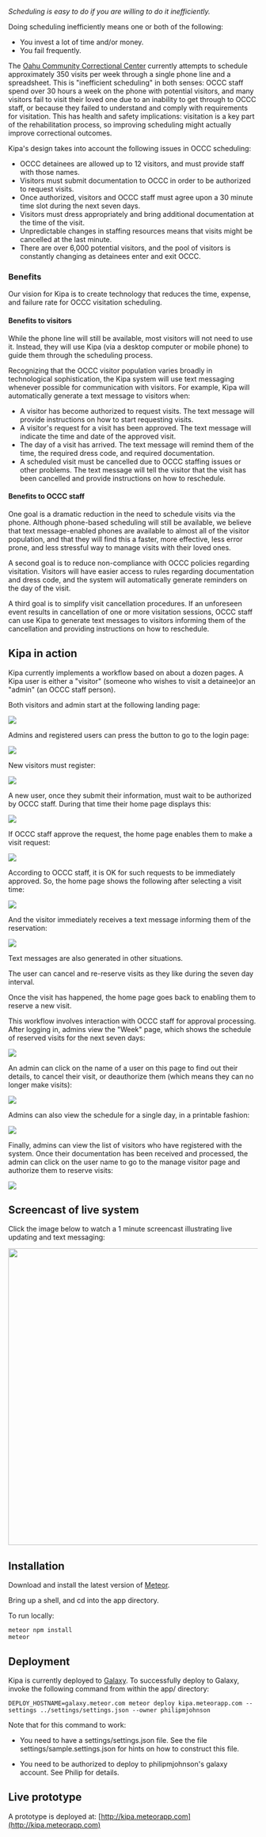 *Scheduling is easy to do if you are willing to do it inefficiently.*

Doing scheduling inefficiently means one or both of the following:

  * You invest a lot of time and/or money.
  * You fail frequently.
  
The [Oahu Community Correctional Center](http://dps.hawaii.gov/about/divisions/corrections/occc/) currently attempts to schedule approximately 350 visits per week through a single phone line and a spreadsheet. This is "inefficient scheduling" in both senses:  OCCC staff spend over 30 hours a week on the phone with potential visitors, and many visitors fail to visit their loved one due to an inability to get through to OCCC staff, or because they failed to understand and comply with requirements for visitation. This has health and safety implications: visitation is a key part of the rehabilitation process, so improving scheduling might actually improve correctional outcomes. 
   
Kipa's design takes into account the following issues in OCCC scheduling:

* OCCC detainees are allowed up to 12 visitors, and must provide staff with those names. 
* Visitors must submit documentation to OCCC in order to be authorized to request visits. 
* Once authorized, visitors and OCCC staff must agree upon a 30 minute time slot during the next seven days.
* Visitors must dress appropriately and bring additional documentation at the time of the visit.
* Unpredictable changes in staffing resources means that visits might be cancelled at the last minute. 
* There are over 6,000 potential visitors, and the pool of visitors is constantly changing as detainees enter and exit OCCC.

### Benefits

Our vision for Kipa is to create technology that reduces the time, expense, and failure rate for OCCC visitation scheduling.

#### Benefits to visitors

While the phone line will still be available, most visitors will not need to use it. Instead, they will use Kipa (via a desktop computer or mobile phone) to guide them through the scheduling process. 

Recognizing that the OCCC visitor population varies broadly in technological sophistication, the Kipa system will use text messaging whenever possible for communication with visitors.  For example, Kipa will automatically generate a text message to visitors when:

* A visitor has become authorized to request visits. The text message will provide instructions on how to start requesting visits.
* A visitor's request for a visit has been approved. The text message will indicate the time and date of the approved visit.
* The day of a visit has arrived. The text message will remind them of the time, the required dress code, and required documentation.
* A scheduled visit must be cancelled due to OCCC staffing issues or other problems. The text message will tell the visitor that the visit has been cancelled and provide instructions on how to reschedule.

#### Benefits to OCCC staff

One goal is a dramatic reduction in the need to schedule visits via the phone. Although phone-based scheduling will still be available, we believe that text message-enabled phones are available to almost all of the visitor population, and that they will find this a faster, more effective, less error prone, and less stressful way to manage visits with their loved ones. 

A second goal is to reduce non-compliance with OCCC policies regarding visitation. Visitors will have easier access to rules regarding documentation and dress code, and the system will automatically generate reminders on the day of the visit.  

A third goal is to simplify visit cancellation procedures.  If an unforeseen event results in cancellation of one or more visitation sessions, OCCC staff can use Kipa to generate text messages to visitors informing them of the cancellation and providing instructions on how to reschedule. 

## Kipa in action

Kipa currently implements a workflow based on about a dozen pages. A Kipa user is either a "visitor" (someone who wishes to visit a detainee)or an "admin" (an OCCC staff person). 

Both visitors and admin start at the following landing page:

![](https://github.com/HACC2016/teamkipa/raw/master/doc/screenshots/landing.png)

Admins and registered users can press the button to go to the login page:  

![](https://github.com/HACC2016/teamkipa/raw/master/doc/screenshots/login.png)

New visitors must register:

![](https://github.com/HACC2016/teamkipa/raw/master/doc/screenshots/visitor-request-authorization.png)

A new user, once they submit their information, must wait to be authorized by OCCC staff. During that time their home page displays this:

![](https://github.com/HACC2016/teamkipa/raw/master/doc/screenshots/visitor-authorization-pending.png)

If OCCC staff approve the request, the home page enables them to make a visit request:

![](https://github.com/HACC2016/teamkipa/raw/master/doc/screenshots/visitor-reserve-visit.png)

According to OCCC staff, it is OK for such requests to be immediately approved. So, the home page shows the following after selecting a visit time:

![](https://github.com/HACC2016/teamkipa/raw/master/doc/screenshots/visitor-visit-pending.png)

And the visitor immediately receives a text message informing them of the reservation:

![](https://github.com/HACC2016/teamkipa/raw/master/doc/screenshots/visitor-text-message.jpg)

Text messages are also generated in other situations.

The user can cancel and re-reserve visits as they like during the seven day interval.

Once the visit has happened, the home page goes back to enabling them to reserve a new visit.

This workflow involves interaction with OCCC staff for approval processing. After logging in, admins view the "Week" page, which shows the schedule of reserved visits for the next seven days:

![](https://github.com/HACC2016/teamkipa/raw/master/doc/screenshots/admin-week.png)

An admin can click on the name of a user on this page to find out their details, to cancel their visit, or deauthorize them (which means they can no longer make visits):

![](https://github.com/HACC2016/teamkipa/raw/master/doc/screenshots/admin-manage-visitor.png)

Admins can also view the schedule for a single day, in a printable fashion:

![](https://github.com/HACC2016/teamkipa/raw/master/doc/screenshots/admin-day.png)

Finally, admins can view the list of visitors who have registered with the system. Once their documentation has been received and processed, the admin can click on the user name to go to the manage visitor page and authorize them to reserve visits:

![](https://github.com/HACC2016/teamkipa/raw/master/doc/screenshots/admin-authorize.png)

## Screencast of live system

Click the image below to watch a 1 minute screencast illustrating live updating and text messaging:

[<img src="https://github.com/HACC2016/teamkipa/raw/master/doc/screenshots/kipa-youtube.png" width="600">](https://www.youtube.com/watch?v=COLaTvaCj7U)


## Installation

Download and install the latest version of [Meteor](https://www.meteor.com/).

Bring up a shell, and cd into the app directory.

To run locally:

```
meteor npm install
meteor
```

## Deployment

Kipa is currently deployed to [Galaxy](http://galaxy.meteor.com).  To successfully deploy to Galaxy, invoke the following command from within the app/ directory:

```
DEPLOY_HOSTNAME=galaxy.meteor.com meteor deploy kipa.meteorapp.com --settings ../settings/settings.json --owner philipmjohnson
```

Note that for this command to work:

  * You need to have a settings/settings.json file. See the file settings/sample.settings.json for hints on how to construct this file.

  * You need to be authorized to deploy to philipmjohnson's galaxy account.  See Philip for details.
  
## Live prototype

A prototype is deployed at: [http://kipa.meteorapp.com](http://kipa.meteorapp.com)